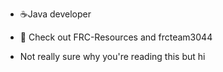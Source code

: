 - ☕Java developer
- 🤖 Check out FRC-Resources and frcteam3044

- Not really sure why you're reading this but hi

<!---
Autumn-Ou/Autumn-Ou is a ✨ special ✨ repository because its `README.md` (this file) appears on your GitHub profile.
You can click the Preview link to take a look at your changes.
